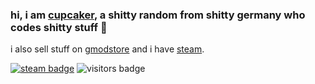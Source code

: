 ### hi, i am [cupcaker](https://github.com/CupCakeR), a shitty random from shitty germany who codes shitty stuff 👋
i also sell stuff on [gmodstore](https://www.gmodstore.com/users/76561198106129502) and i have [steam](https://steamcommunity.com/id/cupcaker1999/).

[![steam badge](https://img.shields.io/badge/-cupcaker-black?logo=Steam&logoColor=white&link=https://steamcommunity.com/id/cupcaker1999/)](https://steamcommunity.com/id/cupcaker1999/)
![visitors badge](https://visitor-badge.laobi.icu/badge?page_id=CupCakeR)
